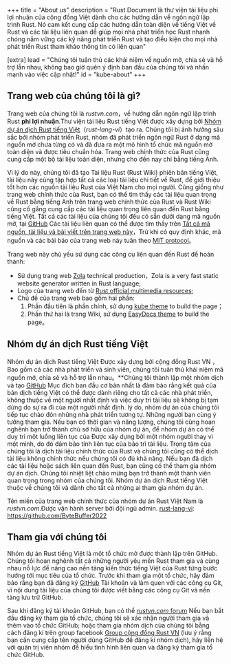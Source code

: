 +++
title = "About us"
description = "Rust Document là thư viện tài liệu phi lợi nhuận của cộng đồng Việt dành cho các hướng dẫn về ngôn ngữ lập trình Rust. Nó cam kết cung cấp các hướng dẫn toàn diện về tiếng Việt về Rust và các tài liệu liên quan để giúp mọi nhà phát triển học Rust nhanh chóng nắm vững các kỹ năng phát triển Rust và tạo điều kiện cho mọi nhà phát triển Rust tham khảo thông tin có liên quan"

[extra]
lead = "Chúng tôi tuân thủ các khái niệm về nguồn mở, chia sẻ và hỗ trợ lẫn nhau, không bao giờ quên ý định ban đầu của chúng tôi và nhấn mạnh vào việc cập nhật!"
id = "kube-about"
+++

## Trang web của chúng tôi là gì?

Trang web của chúng tôi là *rustvn.com*，về hướng dẫn ngôn ngữ lập trình Rust **phi lợi nhuận**.Thư viện tài liệu Rust tiếng Việt được xây dựng bởi [Nhóm dự án dịch Rust tiếng Việt][rust-lang-vi]（*rust-lang-vi*）tạo ra. Chúng tôi bị ảnh hưởng sâu sắc bởi nhóm phát triển Rust, nhóm đã phát triển ngôn ngữ Rust ở dạng mã nguồn mở chưa từng có và đã đưa ra một mô hình tổ chức mã nguồn mở toàn diện và được tiêu chuẩn hóa. Trang web chính thức của Rust cũng cung cấp một bộ tài liệu toàn diện, nhưng cho đến nay chỉ bằng tiếng Anh.

Vì lý do này, chúng tôi đã tạo Tài liệu Rust (Rust Wiki) phiên bản tiếng Việt, tài liệu này cũng tập hợp tất cả các loại tài liệu chi tiết về Rust, để giới thiệu tốt hơn các nguồn tài liệu Rust của Việt Nam cho mọi người. Cũng giống như trang web chính thức của Rust, bạn có thể tìm thấy các tài liệu quan trọng về Rust bằng tiếng Anh trên trang web chính thức của Rust và Rust Wiki cũng cố gắng cung cấp các tài liệu quan trọng liên quan đến Rust bằng tiếng Việt. Tất cả các tài liệu của chúng tôi đều có sẵn dưới dạng mã nguồn mở, tại [GitHub][rust-lang-vi] Các tài liệu liên quan có thể được tìm thấy trên [Tất cả mã nguồn, tài liệu và bài viết trên trang web này][rustwiki]，Trừ khi có quy định khác, mã nguồn và các bài báo của trang web này tuân theo [MIT protocol][mit]。

Trang web này chủ yếu sử dụng các công cụ liên quan đến Rust để hoàn thành:

- Sử dụng trang web [Zola][zola] technical production，Zola is a very fast static website generator written in Rust language;
- Logo của trang web đến từ [Rust official multimedia resources][rust-logo];
- Chủ đề của trang web bao gồm hai phần:
  1. Phần đầu tiên là phần chính, sử dụng [kube theme][kube] to build the page；
  2. Phần thứ hai là trang Wiki, sử dụng [EasyDocs theme][zola-easydocs-theme] to build the page。

[rust-lang-vi]: https://github.com/ByteBuffer2022
[rustwiki]: https://github.com/ByteBuffer2022/rustvn-wiki
[zola]: https://www.getzola.org
[rust-logo]: https://github.com/rust-lang/rust-artwork
[kube]: https://kube.elemnts.net/
[zola-easydocs-theme]: https://www.getzola.org/themes/zola-easydocs-theme/
[mit]: https://mit-license.org/

##  Nhóm dự án dịch Rust tiếng Việt

Nhóm dự án dịch Rust tiếng Việt Được xây dựng bởi cộng đồng Rust VN ，Bao gồm cả các nhà phát triển và sinh viên, chúng tôi tuân thủ khái niệm mã nguồn mở, chia sẻ và hỗ trợ lẫn nhau。**Chúng tôi thành lập một nhóm dịch và tạo [GitHub][rust-lang-vi] Mục đích ban đầu cơ bản nhất là đảm bảo rằng kết quả của bản dịch tiếng Việt có thể được dành riêng cho tất cả các nhà phát triển, không thuộc về một người nhất định và việc duy trì tài liệu sẽ không bị tạm dừng do sự ra đi của một người nhất định. lý do, nhóm dự án của chúng tôi tiếp tục chào đón những nhà phát triển tương tự. Những người bạn cùng ý tưởng tham gia. Nếu bạn có thời gian và năng lượng, chúng tôi cũng hoan nghênh bạn trở thành chủ sở hữu của nhóm dự án, để nhóm dự án có thể duy trì một luồng liên tục của Được xây dựng bởi một nhóm người thay vì một mình, do đó đảm bảo tính liên tục của bảo trì tài liệu. Trọng tâm của chúng tôi là dịch tài liệu chính thức của Rust và chúng tôi cũng có thể dịch tài liệu không chính thức nếu chúng tôi có đủ khả năng. Nếu bạn đã dịch các tài liệu hoặc sách liên quan đến Rust, bạn cũng có thể tham gia nhóm dự án dịch. Chúng tôi nhiệt liệt chào mừng bạn trở thành một thành viên quan trọng trong nhóm của chúng tôi. Nhóm dự án dịch Rust tiếng Việt thuộc về chúng tôi và dành cho tất cả những ai tham gia nhóm dự án.

Tên miền của trang web chính thức của nhóm dự án Rust Việt Nam là *rustvn.com*.Được vận hành server bởi đội ngũ admin.
[rust-lang-vi]: https://github.com/ByteBuffer2022

## Tham gia với chúng tôi

Nhóm dự án  Rust tiếng Việt là một tổ chức mở được thành lập trên GitHub. Chúng tôi hoan nghênh tất cả những người yêu mến Rust tham gia và cùng nhau nỗ lực để nâng cao nền tảng kiến thức tiếng Việt của Rust từng bước hướng tới mục tiêu của tổ chức. Trước khi tham gia một tổ chức, hãy đảm bảo rằng bạn đã đăng ký [GitHub][github] Tài khoản và làm quen với các công cụ Git, vì nội dung tài liệu của chúng tôi được viết bằng các công cụ Git và nền tảng lưu trữ GitHub.

Sau khi đăng ký tài khoản GitHub, bạn có thể [*rustvn.com* forum][rustwiki] Nếu bạn bắt đầu đăng ký tham gia tổ chức, chúng tôi sẽ xác nhận người tham gia và thêm vào tổ chức GitHub; hoặc tham gia nhóm dịch của chúng tôi bằng cách đăng kí trên group facebook [Group cộng đồng Rust VN][facebook-group]  (lưu ý rằng bạn cần cung cấp tên người dùng GitHub để đăng kí nhóm dịch), hãy liên hệ với quản trị viên nhóm để hiểu tình hình liên quan và đăng ký tham gia tổ chức GitHub.

[github]: https://github.com
[facebook-group]: https://www.facebook.com/groups/546307380433651
[rustwiki]: https://github.com/ByteBuffer2022/rustvn-wiki
